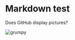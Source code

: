 # Markdown test

Does GitHub display pictures?

![grumpy](http://cdnl.complex.com/mp/620/400/80/0/bb/1/ffffff/aca29625aa701303923bcf6fb0da107f/images_/assets/CHANNEL_IMAGES/ART/2013/07/30-best-grumpy-cat-memes-you-can-respond-with/pnlkj_no_665703.jpg)